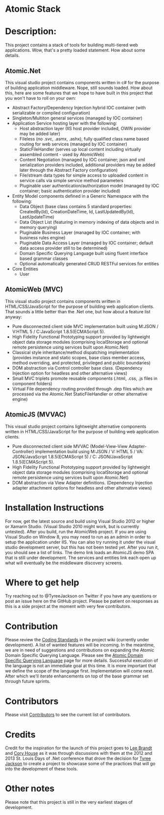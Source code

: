 Atomic Stack
======

# Description:
This project contains a stack of tools for building multi-tiered web applications.  Wow, that's a pretty loaded statement.  How about some details.

## Atomic.Net
This visual studio project contains components written in c# for the purpose of building application middleware.  Nope, still sounds loaded.  How about this, here are some features that we hope to have built in this project that you won't have to roll on your own:

* Abstract Factory/Dependency Injection hybrid IOC container (with serializable or compiled configuration)
* Singleton/Multiton general services (managed by IOC container)
* Application Service hosting layer with the following:
    * Host abstraction layer (IIS host provider included, OWIN provider may be added later)
    * Fileless (no .svc, .asmx, .ashx), fully qualified class name based routing for web services (managed by IOC container)
    * StaticFileHandler (serves up local content including virtually assembled content - used by AtomicWeb)
    * Content Negotiation (managed by IOC container; json and xml serialization providers included, additional providers may be added later through the Abstract Factory configuration)
    * File/stream data types for simple access to uploaded content in service calls via simple service method parameters
    * Pluginable user authentication/authorization model (managed by IOC container; basic authentication provider included)
* Entity Model components defined in a Generic Namespace with the following:
    * Data Object (base class contains 5 standard properties: CreatedBy(Id), CreationDateTime, Id, LastUpdatedBy(Id), LastUpdateTime)
    * Data Object List (featuring in memory indexing of data objects and in memory querying)
    * Pluginable Business Layer (managed by IOC container; with business rules engine)
    * Pluginable Data Access Layer (managed by IOC container; default data access provider still to be determined)
    * Domain Specific Querying Language built using fluent interface based grammar classes
    * Optional automatically generated CRUD RESTFul services for entities
* Core Entities
    * User

## AtomicWeb (MVC)
This visual studio project contains components written in HTML/CSS/JavaScript for the purpose of building web application clients.  That sounds a little better than the .Net one, but how about a feature list anyway:

* Pure disconnected client side MVC implementation built using M:JSON / V:HTML 5 / C:JavaScript 1.8.5(ECMAScript 5).
* High Fidelity Functional Prototyping support provided by lightweight object data storage modules (comprising localStorage and optional remote persistence using services built upon Atomic.Net)
* Classical style inheritance/method dispatching implementation (provides instance and static scopes, base class member access, method overriding, and protected, privileged and public boundaries)
* DOM abstraction via Control controller base class. (Dependency Injection option for headless and other alternative views)
* Small MVC triplets promote reusable components (.html, .css, .js files in component folders)
* Virtual File dependency routing provided through .dep files which are processed via the Atomic.Net StaticFileHandler or other alternative engine)

## AtomicJS (MVVAC)
This visual studio project contains lightweight alternative components written in HTML/CSS/JavaScript for the purpose of building web application clients.

* Pure disconnected client side MVVAC (Model-View-View Adapter-Controller) implementation build using M:JSON / V: HTML 5 / VA: JSON/JavaScript 1.8.5(ECMAScript 5) / C: JSON/JavaScript 1.8.5(ECMAScript 5).
* High Fidelity Functional Prototyping support provided by lightweight object data storage modules (comprising localStorage and optional remote persistence using services built upon Atomic.Net)
* DOM abstraction via View Adapter definitions. (Dependency Injection adapter attachment options for headless and other alternative views)

# Installation Instructions
For now, get the latest source and build using Visual Studio 2012 or higher or Xamarin Studio.  (Visual Studio 2010 might work, but is currently untested).  After you build, run the AtomicWeb project.  If you are using Visual Studio on Window 8, you may need to run as an admin in order to setup the application under IIS.  You can also try running it under the visual studio development server, but this has not been tested yet.  After you run it, you should see a list of links.  The demo link loads an AtomicJS demo SPA that is still under development.  The services and entities link each open up what will eventually be the middleware discovery screens.

# Where to get help
Try reaching out to @TyreeJackson on Twitter if you have any questions or post an issue here on the GitHub project.  Please be patient on responses as this is a side project at the moment with very few contributors.

# Contribution
Please review the [Coding Standards](https://github.com/TyreeJackson/atomic/wiki/Coding-Standards) in the project wiki (currently under development).  A list of wanted features will be incoming.  In the meantime, we are in need of suggestions and contributions on expanding the Atomic Domain Specific Querying Language.  Please see the [Atomic Domain Specific Querying Language](https://github.com/TyreeJackson/atomic/wiki/Atomic-Domain-Specific-Querying-Language) page for more details.  Successful execution of the language is not an immediate goal at this time.  It is more important that we define the scope of the language first.  Implementation will come next.  After which we'll iterate enhancements on top of the base grammar set through future sprints.

# Contributors
Please visit [Contributors](https://github.com/TyreeJackson/atomic/graphs/contributors) to see the current list of contributors.

# Credits
Credit for the inspiration for the launch of this project goes to [Lee Brandt](https://twitter.com/leebrandt) and [Cory House](https://twitter.com/housecor) as it was through discussions with them at the 2012 and 2013 St. Louis Days of .Net conference that drove the decision for [Tyree Jackson](https://twitter.com/tyreejackson) to create a project to showcase some of the practices that will go into the development of these tools.

# Other notes
Please note that this project is still in the very earliest stages of development.
